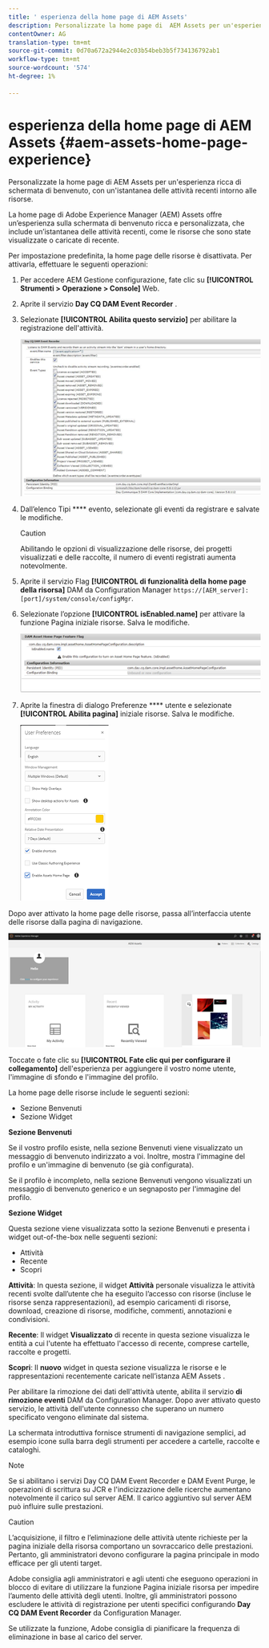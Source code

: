 ```yaml
---
title: ' esperienza della home page di AEM Assets'
description: Personalizzate la home page di  AEM Assets per un'esperienza ricca di schermata di benvenuto, con un'istantanea delle attività recenti intorno alle risorse.
contentOwner: AG
translation-type: tm+mt
source-git-commit: 0d70a672a2944e2c03b54beb3b5f734136792ab1
workflow-type: tm+mt
source-wordcount: '574'
ht-degree: 1%

---
```



#  esperienza della home page di AEM Assets {#aem-assets-home-page-experience}

Personalizzate la home page di  AEM Assets per un&#39;esperienza ricca di schermata di benvenuto, con un&#39;istantanea delle attività recenti intorno alle risorse.

La home page di Adobe Experience Manager (AEM) Assets offre un’esperienza sulla schermata di benvenuto ricca e personalizzata, che include un’istantanea delle attività recenti, come le risorse che sono state visualizzate o caricate di recente.

Per impostazione predefinita, la home page delle risorse è disattivata. Per attivarla, effettuare le seguenti operazioni:

1. Per accedere AEM Gestione configurazione, fate clic su **[!UICONTROL Strumenti > Operazione > Console]** Web.
1. Aprite il servizio **Day CQ DAM Event Recorder** .
1. Selezionate **[!UICONTROL Abilita questo servizio]** per abilitare la registrazione dell&#39;attività.

   ![chlimage_1-250](assets/chlimage_1-250.png)

1. Dall’elenco Tipi **** evento, selezionate gli eventi da registrare e salvate le modifiche.

   >[!CAUTION]
   >
   >Abilitando le opzioni di visualizzazione delle risorse, dei progetti visualizzati e delle raccolte, il numero di eventi registrati aumenta notevolmente.

1. Aprite il servizio Flag **[!UICONTROL di funzionalità della home page della risorsa]** DAM da Configuration Manager `https://[AEM_server]:[port]/system/console/configMgr`.
1. Selezionate l’opzione **[!UICONTROL isEnabled.name]** per attivare la funzione Pagina iniziale risorse. Salva le modifiche.

   ![chlimage_1-251](assets/chlimage_1-251.png)

1. Aprite la finestra di dialogo Preferenze **** utente e selezionate **[!UICONTROL Abilita pagina]** iniziale risorse. Salva le modifiche.

   ![user_preferences](assets/user_preferences.png)

Dopo aver attivato la home page delle risorse, passa all’interfaccia utente delle risorse dalla pagina di navigazione.

![home_page](assets/home_page.png)

Toccate o fate clic su **[!UICONTROL Fate clic qui per configurare il collegamento]** dell&#39;esperienza per aggiungere il vostro nome utente, l&#39;immagine di sfondo e l&#39;immagine del profilo.

La home page delle risorse include le seguenti sezioni:

* Sezione Benvenuti
* Sezione Widget

**Sezione Benvenuti**

Se il vostro profilo esiste, nella sezione Benvenuti viene visualizzato un messaggio di benvenuto indirizzato a voi. Inoltre, mostra l&#39;immagine del profilo e un&#39;immagine di benvenuto (se già configurata).

Se il profilo è incompleto, nella sezione Benvenuti vengono visualizzati un messaggio di benvenuto generico e un segnaposto per l&#39;immagine del profilo.

**Sezione Widget**

Questa sezione viene visualizzata sotto la sezione Benvenuti e presenta i widget out-of-the-box nelle seguenti sezioni:

* Attività
* Recente
* Scopri

**Attività**: In questa sezione, il widget **Attività** personale visualizza le attività recenti svolte dall’utente che ha eseguito l’accesso con risorse (incluse le risorse senza rappresentazioni), ad esempio caricamenti di risorse, download, creazione di risorse, modifiche, commenti, annotazioni e condivisioni.

**Recente**: Il widget **Visualizzato** di recente in questa sezione visualizza le entità a cui l&#39;utente ha effettuato l&#39;accesso di recente, comprese cartelle, raccolte e progetti.

**Scopri**: Il **nuovo** widget in questa sezione visualizza le risorse e le rappresentazioni recentemente caricate nell’istanza AEM Assets .

Per abilitare la rimozione dei dati dell&#39;attività utente, abilita il servizio **di rimozione eventi** DAM da Configuration Manager. Dopo aver attivato questo servizio, le attività dell&#39;utente connesso che superano un numero specificato vengono eliminate dal sistema.

La schermata introduttiva fornisce strumenti di navigazione semplici, ad esempio icone sulla barra degli strumenti per accedere a cartelle, raccolte e cataloghi.

>[!NOTE]
>
>Se si abilitano i servizi Day CQ DAM Event Recorder e DAM Event Purge, le operazioni di scrittura su JCR e l&#39;indicizzazione delle ricerche aumentano notevolmente il carico sul server AEM. Il carico aggiuntivo sul server AEM può influire sulle prestazioni.

>[!CAUTION]
>
>L’acquisizione, il filtro e l’eliminazione delle attività utente richieste per la pagina iniziale della risorsa comportano un sovraccarico delle prestazioni. Pertanto, gli amministratori devono configurare la pagina principale in modo efficace per gli utenti target.
>
> Adobe consiglia agli amministratori e agli utenti che eseguono operazioni in blocco di evitare di utilizzare la funzione Pagina iniziale risorsa per impedire l’aumento delle attività degli utenti. Inoltre, gli amministratori possono escludere le attività di registrazione per utenti specifici configurando **Day CQ DAM Event Recorder** da Configuration Manager.
>
>Se utilizzate la funzione,  Adobe consiglia di pianificare la frequenza di eliminazione in base al carico del server.
